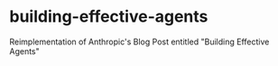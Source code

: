# building-effective-agents
Reimplementation of Anthropic's Blog Post entitled "Building Effective Agents"
